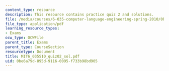 ```yaml
---
content_type: resource
description: This resource contains practice quiz 2 and solutions.
file: /media/courses/6-035-computer-language-engineering-spring-2010/0be6a79d895d91160095f733b98bd905_MIT6_035S10_quiz02_sol.pdf
file_type: application/pdf
learning_resource_types:
- Exams
ocw_type: OCWFile
parent_title: Exams
parent_type: CourseSection
resourcetype: Document
title: MIT6_035S10_quiz02_sol.pdf
uid: 0be6a79d-895d-9116-0095-f733b98bd905
---
```

